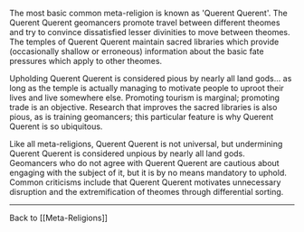The most basic common meta-religion is known as 'Querent Querent'.  The Querent Querent geomancers promote travel between different theomes and try to convince dissatisfied lesser divinities to move between theomes.  The temples of Querent Querent maintain sacred libraries which provide (occasionally shallow or erroneous) information about the basic fate pressures which apply to other theomes.

Upholding Querent Querent is considered pious by nearly all land gods... as long as the temple is actually managing to motivate people to uproot their lives and live somewhere else.  Promoting tourism is marginal; promoting trade is an objective.  Research that improves the sacred libraries is also pious, as is training geomancers; this particular feature is why Querent Querent is so ubiquitous.

Like all meta-religions, Querent Querent is not universal, but undermining Querent Querent is considered unpious by nearly all land gods.  Geomancers who do not agree with Querent Querent are cautious about engaging with the subject of it, but it is by no means mandatory to uphold.  Common criticisms include that Querent Querent motivates unnecessary disruption and the extremification of theomes through differential sorting.

---
Back to [[Meta-Religions]]